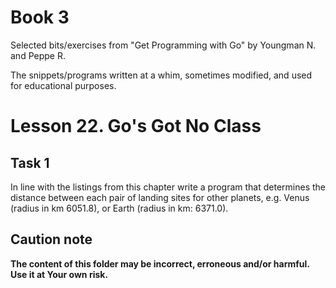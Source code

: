 # Book 3

Selected bits/exercises from "Get Programming with Go" by Youngman N. and Peppe R.

The snippets/programs written at a whim, sometimes modified, and used for educational purposes.

# Lesson 22. Go's Got No Class

## Task 1

In line with the listings from this chapter write a program that determines the distance between each pair of landing sites for other planets, e.g. Venus (radius in km 6051.8), or Earth (radius in km: 6371.0).

## Caution note

**The content of this folder may be incorrect, erroneous and/or harmful. Use it at Your own risk.**
